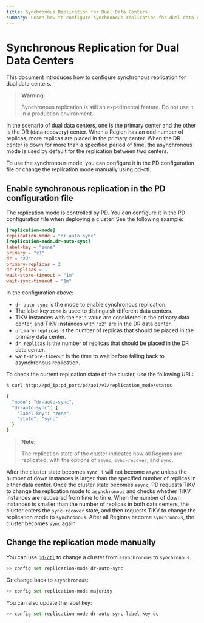 ```yaml
---
title: Synchronous Replication for Dual Data Centers
summary: Learn how to configure synchronous replication for dual data centers.
---
```


# Synchronous Replication for Dual Data Centers

This document introduces how to configure synchronous replication for dual data centers.

> **Warning:**
>
> Synchronous replication is still an experimental feature. Do not use it in a production environment.

In the scenario of dual data centers, one is the primary center and the other is the DR (data recovery) center. When a Region has an odd number of replicas, more replicas are placed in the primary center. When the DR center is down for more than a specified period of time, the asynchronous mode is used by default for the replication between two centers.

To use the synchronous mode, you can configure it in the PD configuration file or change the replication mode manually using pd-ctl.

## Enable synchronous replication in the PD configuration file

The replication mode is controlled by PD. You can configure it in the PD configuration file when deploying a cluster. See the following example:


```toml
[replication-mode]
replication-mode = "dr-auto-sync"
[replication-mode.dr-auto-sync]
label-key = "zone"
primary = "z1"
dr = "z2"
primary-replicas = 2
dr-replicas = 1
wait-store-timeout = "1m"
wait-sync-timeout = "1m"
```

In the configuration above:

+ `dr-auto-sync` is the mode to enable synchronous replication.
+ The label key `zone` is used to distinguish different data centers.
+ TiKV instances with the `"z1"` value are considered in the primary data center, and TiKV instances with `"z2"` are in the DR data center.
+ `primary-replicas` is the number of replicas that should be placed in the primary data center.
+ `dr-replicas` is the number of replicas that should be placed in the DR data center.
+ `wait-store-timeout` is the time to wait before falling back to asynchronous replication.

To check the current replication state of the cluster, use the following URL:


```bash
% curl http://pd_ip:pd_port/pd/api/v1/replication_mode/status
```

```bash
{
  "mode": "dr-auto-sync",
  "dr-auto-sync": {
    "label-key": "zone",
    "state": "sync"
  }
}
```

> **Note:**
>
> The replication state of the cluster indicates how all Regions are replicated, with the options of `async`, `sync-recover`, and `sync`.

After the cluster state becomes `sync`, it will not become `async` unless the number of down instances is larger than the specified number of replicas in either data center. Once the cluster state becomes `async`, PD requests TiKV to change the replication mode to `asynchronous` and checks whether TiKV instances are recovered from time to time. When the number of down instances is smaller than the number of replicas in both data centers, the cluster enters the `sync-recover` state, and then requests TiKV to change the replication mode to `synchronous`. After all Regions become `synchronous`, the cluster becomes `sync` again.

## Change the replication mode manually

You can use [`pd-ctl`](/pd-control.md) to change a cluster from `asynchronous` to `synchronous`.


```bash
>> config set replication-mode dr-auto-sync
```

Or change back to `asynchronous`:


```bash
>> config set replication-mode majority
```

You can also update the label key:


```bash
>> config set replication-mode dr-auto-sync label-key dc
```
